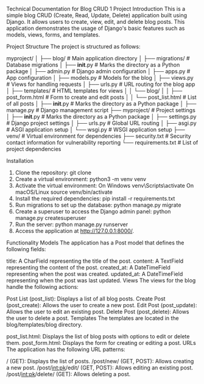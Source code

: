 Technical Documentation for Blog CRUD 1 Project
Introduction
This is a simple blog CRUD (Create, Read, Update, Delete) application built using Django. It allows users to create, view, edit, and delete blog posts. This application demonstrates the usage of Django's basic features such as models, views, forms, and templates.

Project Structure
The project is structured as follows:

myproject/
│
├── blog/                     # Main application directory
│   ├── migrations/           # Database migrations
│   ├── __init__.py           # Marks the directory as a Python package
│   ├── admin.py              # Django admin configuration
│   ├── apps.py               # App configuration
│   ├── models.py             # Models for the blog
│   ├── views.py              # Views for handling requests
│   ├── urls.py               # URL routing for the blog app
│   ├── templates/            # HTML templates for views
│   │   └── blog/
│   │       ├── post_form.html  # Form to create and edit posts
│   │       └── post_list.html  # List of all posts
│   ├── __init__.py           # Marks the directory as a Python package
│
├── manage.py                 # Django management script
├── myproject/                # Project settings
│   ├── __init__.py           # Marks the directory as a Python package
│   ├── settings.py           # Django project settings
│   ├── urls.py               # Global URL routing
│   ├── asgi.py               # ASGI application setup
│   └── wsgi.py               # WSGI application setup
├── venv/                     # Virtual environment for dependencies
├── security.txt              # Security contact information for vulnerability reporting
└── requirements.txt          # List of project dependencies

Installation
1. Clone the repository:
git clone
2. Create a virtual environment:
python3 -m venv venv
3. Activate the virtual environment:
On Windows
venv\Scripts\activate
On macOS/Linux
source venv/bin/activate
4. Install the required dependencies:
pip install -r requirements.txt
5. Run migrations to set up the database:
python manage.py migrate
6. Create a superuser to access the Django admin panel:
python manage.py createsuperuser
7. Run the server:
python manage.py runserver
8. Access the application at http://127.0.0.1:8000/.

Functionality
Models
The application has a Post model that defines the following fields:

title: A CharField representing the title of the post.
content: A TextField representing the content of the post.
created_at: A DateTimeField representing when the post was created.
updated_at: A DateTimeField representing when the post was last updated.
Views
The views for the blog handle the following actions:

Post List (post_list): Displays a list of all blog posts.
Create Post (post_create): Allows the user to create a new post.
Edit Post (post_update): Allows the user to edit an existing post.
Delete Post (post_delete): Allows the user to delete a post.
Templates
The templates are located in the blog/templates/blog directory.

post_list.html: Displays the list of blog posts with options to edit or delete them.
post_form.html: Displays the form for creating or editing a post.
URLs
The application has the following URL patterns:

/ (GET): Displays the list of posts.
/post/new/ (GET, POST): Allows creating a new post.
/post/<int:pk>/edit/ (GET, POST): Allows editing an existing post.
/post/<int:pk>/delete/ (GET): Allows deleting a post.
